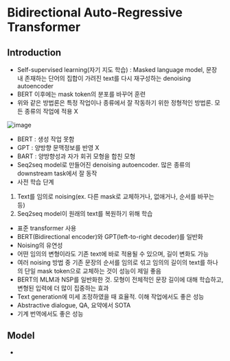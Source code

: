 # Bidirectional Auto-Regressive Transformer

## Introduction

- Self-supervised learning(자기 지도 학습) : Masked language model, 문장 내 존재하는 단어의 집합이 가려진 text를 다시 재구성하는 denoising autoencoder
- BERT 이후에는 mask token의 분포를 바꾸어 훈련
- 위와 같은 방법론은 특정 작업이나 종류에서 잘 작동하기 위한 정형적인 방법론. 모든 종류의 작업에 적용 X

![image](https://user-images.githubusercontent.com/80622859/229717106-83f0a377-4aae-4b53-b4d6-ab7ccf92ec81.png)

- BERT : 생성 작업 못함
- GPT : 양방향 문맥정보를 반영 X
- BART : 양방향성과 자가 회귀 모형을 합친 모형
- Seq2seq model로 만들어진 denoising autoencoder. 많은 종류의 downstream task에서 잘 동작
- 사전 학습 단계
1. Text를 임의로 noising(ex. 다른 mask로 교체하거나, 없애거나, 순서를 바꾸는 등)
2. Seq2seq model이 원래의 text를 복원하기 위해 학습

- 표준 transformer 사용
- BERT(Bidirectional encoder)와 GPT(left-to-right decoder)를 일반화
- Noising의 유연성
- 어떤 임의의 변형이라도 기존 text에 바로 적용될 수 있으며, 길이 변화도 가능
- 여러 noising 방법 중 기존 문장의 순서를 임의로 섞고 임의의 길이의 text를 하나의 단일 mask token으로 교체하는 것이 성능이 제일 좋음
- BERT의 MLM과 NSP를 일반화한 것. 모형이 전체적인 문장 길이에 대해 학습하고, 변형된 입력에 더 많이 집중하는 효과
- Text generation에 미세 조정하였을 때 효율적. 이해 작업에서도 좋은 성능
- Abstractive dialogue, QA, 요약에서 SOTA
- 기계 번역에서도 좋은 성능

## Model

- 
